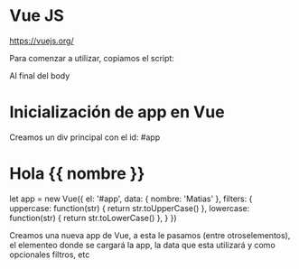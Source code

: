 # Vue JS
https://vuejs.org/

Para comenzar a utilizar, copiamos el script:
<!-- production version, optimized for size and speed -->
<script src="https://cdn.jsdelivr.net/npm/vue"></script>
Al final del body


# Inicialización de app en Vue
Creamos un div principal con el id: #app

<div id="app">
    <h1>Hola {{ nombre }} </h1>
</div>

let app =  new Vue({
    el: '#app', 
    data: {
        nombre: 'Matias'
    },
    filters: {
        uppercase: function(str) {
            return str.toUpperCase()
        }, 
        lowercase: function(str) {
            return str.toLowerCase()
        },
    }
})

Creamos una nueva app de Vue, a esta le pasamos (entre otroselementos), el elementeo donde se cargará la app,
la data que esta utilizará y como opcionales filtros, etc
